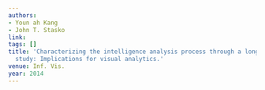 ```yaml
---
authors:
- Youn ah Kang
- John T. Stasko
link:
tags: []
title: 'Characterizing the intelligence analysis process through a longitudinal field
  study: Implications for visual analytics.'
venue: Inf. Vis.
year: 2014
---
```

